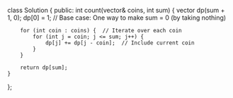 class Solution {
public:
    int count(vector<int>& coins, int sum) {
        vector<int> dp(sum + 1, 0);
        dp[0] = 1;  // Base case: One way to make sum = 0 (by taking nothing)

        for (int coin : coins) {  // Iterate over each coin
            for (int j = coin; j <= sum; j++) {
                dp[j] += dp[j - coin];  // Include current coin
            }
        }

        return dp[sum];
    }
};
